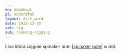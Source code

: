 ```yaml
---
en: downhaul
pl: kontrafał
layout: dict_word
date: 2013-12-30
cat: rig
sub: running-rigging
---
```


Lina która ciągnie spinaker bum [[spinaker pole](/dict/spinaker-pole.html)] w dół.
